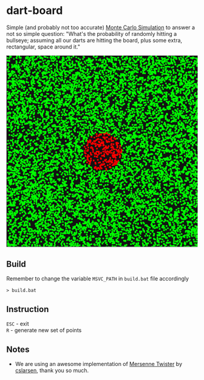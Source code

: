 # dart-board

Simple (and probably not too accurate) [Monte Carlo Simulation](https://en.wikipedia.org/wiki/Monte_Carlo_method) to answer a not so simple question: "What's the probability of randomly hitting a bullseye; assuming all our darts are hitting the board, plus some extra, rectangular, space around it."

![sample](sample.png)

## Build
Remember to change the variable `MSVC_PATH` in `build.bat` file accordingly

```console
> build.bat
```

## Instruction
`ESC` - exit\
`R` - generate new set of points

## Notes
- We are using an awesome implementation of [Mersenne Twister](https://en.wikipedia.org/wiki/Mersenne_Twister) by [cslarsen](https://github.com/cslarsen/mersenne-twister), thank you so much.